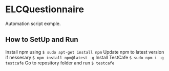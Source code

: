 # ELCQuestionnaire
Automation script exmple.

## How to SetUp and Run

Install npm using `$ sudo apt-get install npm`
Update npm to latest version if nessesary `$ npm install npm@latest -g`
Install TestCafe `$ sudo npm i -g testcafe`
Go to repository folder and run `$ testcafe`
